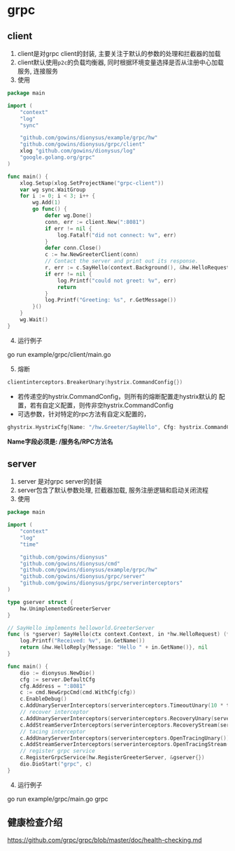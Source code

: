 # grpc

## client
1. client是对grpc client的封装, 主要关注于默认的参数的处理和拦截器的加载
2. client默认使用`p2c`的负载均衡器,  同时根据环境变量选择是否从注册中心加载服务, 连接服务
3. 使用
```go
package main

import (
	"context"
	"log"
	"sync"

	"github.com/gowins/dionysus/example/grpc/hw"
	"github.com/gowins/dionysus/grpc/client"
	xlog "github.com/gowins/dionysus/log"
	"google.golang.org/grpc"
)

func main() {
	xlog.Setup(xlog.SetProjectName("grpc-client"))
	var wg sync.WaitGroup
	for i := 0; i < 3; i++ {
		wg.Add(1)
		go func() {
			defer wg.Done()
			conn, err := client.New(":8081")
			if err != nil {
				log.Fatalf("did not connect: %v", err)
			}
			defer conn.Close()
			c := hw.NewGreeterClient(conn)
			// Contact the server and print out its response.
			r, err := c.SayHello(context.Background(), &hw.HelloRequest{Name: "nameing"})
			if err != nil {
				log.Printf("could not greet: %v", err)
				return
			}
			log.Printf("Greeting: %s", r.GetMessage())
		}()
	}
	wg.Wait()
}
```
4. 运行例子

go run example/grpc/client/main.go

5. 熔断
```go
clientinterceptors.BreakerUnary(hystrix.CommandConfig{})
```
* 若传递空的hystrix.CommandConfig，则所有的熔断配置走hystrix默认的
配置，若有自定义配置，则传非空hystrix.CommandConfig
* 可选参数，针对特定的rpc方法有自定义配置的，
```go
ghystrix.HystrixCfg{Name: "/hw.Greeter/SayHello", Cfg: hystrix.CommandConfig{MaxConcurrentRequests: 3}},
```
**Name字段必须是: /服务名/RPC方法名**

## server
1. server 是对grpc server的封装
2. server包含了默认参数处理, 拦截器加载, 服务注册逻辑和启动关闭流程
3. 使用
```go
package main

import (
	"context"
	"log"
	"time"

	"github.com/gowins/dionysus"
	"github.com/gowins/dionysus/cmd"
	"github.com/gowins/dionysus/example/grpc/hw"
	"github.com/gowins/dionysus/grpc/server"
	"github.com/gowins/dionysus/grpc/serverinterceptors"
)

type gserver struct {
	hw.UnimplementedGreeterServer
}

// SayHello implements helloworld.GreeterServer
func (s *gserver) SayHello(ctx context.Context, in *hw.HelloRequest) (*hw.HelloReply, error) {
	log.Printf("Received: %v", in.GetName())
	return &hw.HelloReply{Message: "Hello " + in.GetName()}, nil
}

func main() {
	dio := dionysus.NewDio()
	cfg := server.DefaultCfg
	cfg.Address = ":8081"
	c := cmd.NewGrpcCmd(cmd.WithCfg(cfg))
	c.EnableDebug()
	c.AddUnaryServerInterceptors(serverinterceptors.TimeoutUnary(10 * time.Second))
	// recover interceptor
	c.AddUnaryServerInterceptors(serverinterceptors.RecoveryUnary(serverinterceptors.DefaultRecovery()))
	c.AddStreamServerInterceptors(serverinterceptors.RecoveryStream(serverinterceptors.DefaultRecovery()))
	// tacing interceptor
	c.AddUnaryServerInterceptors(serverinterceptors.OpenTracingUnary())
	c.AddStreamServerInterceptors(serverinterceptors.OpenTracingStream())
	// register grpc service
	c.RegisterGrpcService(hw.RegisterGreeterServer, &gserver{})
	dio.DioStart("grpc", c)
}
```
4. 运行例子

go run example/grpc/main.go grpc

## 健康检查介绍
https://github.com/grpc/grpc/blob/master/doc/health-checking.md
